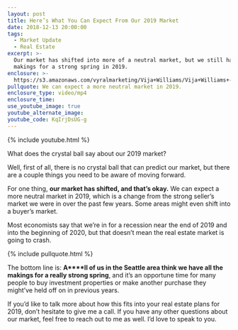 ```yaml
---
layout: post
title: Here’s What You Can Expect From Our 2019 Market
date: 2018-12-13 20:00:00
tags:
  - Market Update
  - Real Estate
excerpt: >-
  Our market has shifted into more of a neutral market, but we still have the
  makings for a strong spring in 2019.
enclosure: >-
  https://s3.amazonaws.com/vyralmarketing/Vija+Williams/Vija+Williams+-+Dec+2018+-+1+-+Market+Update.mp4
pullquote: We can expect a more neutral market in 2019.
enclosure_type: video/mp4
enclosure_time:
use_youtube_image: true
youtube_alternate_image:
youtube_code: KqIrjDsUG-g
---
```


{% include youtube.html %}

What does the crystal ball say about our 2019 market?

Well, first of all, there is no crystal ball that can predict our market, but there are a couple things you need to be aware of moving forward.

For one thing, **our market has shifted, and that’s okay.** We can expect a more neutral market in 2019, which is a change from the strong seller’s market we were in over the past few years. Some areas might even shift into a buyer’s market.

Most economists say that we’re in for a recession near the end of 2019 and into the beginning of 2020, but that doesn’t mean the real estate market is going to crash.

{% include pullquote.html %}

The bottom line is: **A****ll of us in the Seattle area think we have all the makings for a really strong spring**, and it’s an opportune time for many people to buy investment properties or make another purchase they might’ve held off on in previous years.

If you’d like to talk more about how this fits into your real estate plans for 2019, don’t hesitate to give me a call. If you have any other questions about our market, feel free to reach out to me as well. I’d love to speak to you.